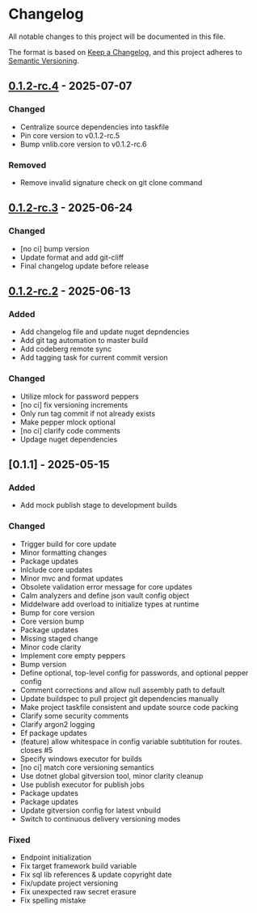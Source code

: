 # Changelog

All notable changes to this project will be documented in this file.

The format is based on [Keep a Changelog](https://keepachangelog.com/en/1.0.0/),
and this project adheres to [Semantic Versioning](https://semver.org/spec/v2.0.0.html).

## [0.1.2-rc.4] - 2025-07-07

### Changed

- Centralize source dependencies into taskfile
- Pin core version to v0.1.2-rc.5
- Bump vnlib.core version to v0.1.2-rc.6

### Removed

- Remove invalid signature check on git clone command

## [0.1.2-rc.3] - 2025-06-24

### Changed

- [no ci] bump version
- Update format and add git-cliff
- Final changelog update before release

## [0.1.2-rc.2] - 2025-06-13

### Added

- Add changelog file and update nuget depndencies
- Add git tag automation to master build
- Add codeberg remote sync
- Add tagging task for current commit version

### Changed

- Utilize mlock for password peppers
- [no ci] fix versioning increments
- Only run tag commit if not already exists
- Make pepper mlock optional
- [no ci] clarify code comments
- Updage nuget dependencies

## [0.1.1] - 2025-05-15

### Added

- Add mock publish stage to development builds

### Changed

- Trigger build for core update
- Minor formatting changes
- Package updates
- Inlclude core updates
- Minor mvc and format updates
- Obsolete validation error message for core updates
- Calm analyzers and define json vault config object
- Middelware add overload to initialize types at runtime
- Bump for core version
- Core version bump
- Package updates
- Missing staged change
- Minor code clarity
- Implement core empty peppers
- Bump version
- Define optional, top-level config for passwords, and optional pepper config
- Comment corrections and allow null assembly path to default
- Update buildspec to pull project git dependencies manually
- Make project taskfile consistent and update source code packing
- Clarify some security comments
- Clarify argon2 logging
- Ef package updates
- (feature) allow whitespace in config variable subtitution for routes. closes #5
- Specify windows executor for builds
- [no ci] match core versioning semantics
- Use dotnet global gitversion tool, minor clarity cleanup
- Use publish executor for publish jobs
- Package updates
- Package updates
- Update gitversion config for latest vnbuild
- Switch to continuous delivery versioning modes

### Fixed

- Endpoint initialization
- Fix target framework build variable
- Fix sql lib references & update copyright date
- Fix/update project versioning
- Fix unexpected raw secret erasure
- Fix spelling mistake

[0.1.2-rc.4]: https://git.vaughnnugent.com/cgit/vnuge/vnlib-plugins-extensions.git/diff?id=v0.1.2-rc.4&id2=v0.1.2-rc.3
[0.1.2-rc.3]: https://git.vaughnnugent.com/cgit/vnuge/vnlib-plugins-extensions.git/diff?id=v0.1.2-rc.3&id2=v0.1.2-rc.2
[0.1.2-rc.2]: https://git.vaughnnugent.com/cgit/vnuge/vnlib-plugins-extensions.git/diff?id=v0.1.2-rc.2&id2=v0.1.1

<!-- generated by git-cliff -->

